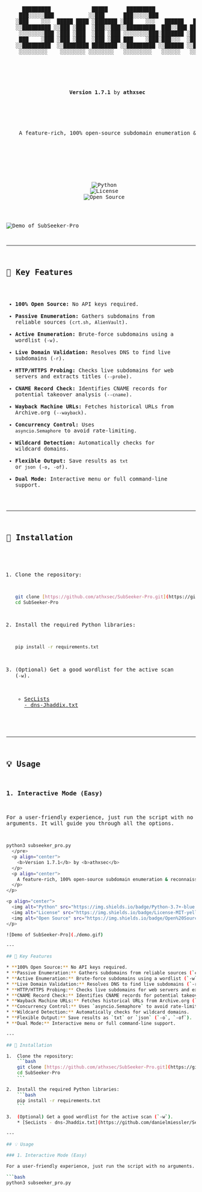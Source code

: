 <p align="center">
  <pre>
<p align="center">
  <pre>
     █████████             █████      █████████                    █████                                    ███████████                    
    ███░░░░░███           ░░███      ███░░░░░███                  ░░███                                    ░░███░░░░░███                   
   ░███    ░░░  █████ ████ ░███████ ░███    ░░░   ██████   ██████  ░███ █████  ██████  ████████             ░███    ░███ ████████   ██████ 
   ░░█████████ ░░███ ░███  ░███░░███░░█████████  ███░░███ ███░░███ ░███░░███  ███░░███░░███░░███ ██████████ ░██████████ ░░███░░███ ███░░███
    ░░░░░░░░███ ░███ ░███  ░███ ░███ ░░░░░░░░███░███████ ░███████  ░██████░  ░███████  ░███ ░░░ ░░░░░░░░░░  ░███░░░░░░   ░███ ░░░ ░███ ░███
    ███    ░███ ░███ ░███  ░███ ░███ ███    ░███░███░░░  ░███░░░   ░███░░███ ░███░░░   ░███                 ░███         ░███     ░███ ░███
   ░░█████████  ░░████████ ████████ ░░█████████ ░░██████ ░░██████  ████ █████░░██████  █████                █████        █████    ░░██████ 
    ░░░░░░░░░    ░░░░░░░░ ░░░░░░░░   ░░░░░░░░░   ░░░░░░   ░░░░░░  ░░░░ ░░░░░  ░░░░░░  ░░░░░                ░░░░░        ░░░░░      ░░░░░░   
  </pre>
  <p align="center">
    <b>Version 1.7.1</b> by <b>athxsec</b>
  </p>
  <p align="center">
    A feature-rich, 100% open-source subdomain enumeration & reconnaissance tool.
  </p>
</p>

<p align="center">
  <img alt="Python" src="https://img.shields.io/badge/Python-3.7+-blue.svg?style=for-the-badge&logo=python">
  <img alt="License" src="https://img.shields.io/badge/License-MIT-yellow.svg?style=for-the-badge">
  <img alt="Open Source" src="https://img.shields.io/badge/Open%20Source-Yes-brightgreen.svg?style=for-the-badge">
</p>

![Demo of SubSeeker-Pro](./demo.gif)

---

## 🚀 Key Features

* **100% Open Source:** No API keys required.
* **Passive Enumeration:** Gathers subdomains from reliable sources (`crt.sh`, `AlienVault`).
* **Active Enumeration:** Brute-force subdomains using a wordlist (`-w`).
* **Live Domain Validation:** Resolves DNS to find live subdomains (`-r`).
* **HTTP/HTTPS Probing:** Checks live subdomains for web servers and extracts titles (`--probe`).
* **CNAME Record Check:** Identifies CNAME records for potential takeover analysis (`--cname`).
* **Wayback Machine URLs:** Fetches historical URLs from Archive.org (`--wayback`).
* **Concurrency Control:** Uses `asyncio.Semaphore` to avoid rate-limiting.
* **Wildcard Detection:** Automatically checks for wildcard domains.
* **Flexible Output:** Save results as `txt` or `json` (`-o`, `-of`).
* **Dual Mode:** Interactive menu or full command-line support.

---

## 🔧 Installation

1.  Clone the repository:
    ```bash
    git clone [https://github.com/athxsec/SubSeeker-Pro.git](https://github.com/athxsec/SubSeeker-Pro.git)
    cd SubSeeker-Pro
    ```

2.  Install the required Python libraries:
    ```bash
    pip install -r requirements.txt
    ```

3.  (Optional) Get a good wordlist for the active scan (`-w`).
    * [SecLists - dns-Jhaddix.txt](https://github.com/danielmiessler/SecLists/blob/master/Discovery/DNS/dns-Jhaddix.txt)

---

## 💡 Usage

### 1. Interactive Mode (Easy)

For a user-friendly experience, just run the script with no arguments. It will guide you through all the options.

```bash
python3 subseeker_pro.py
  </pre>
  <p align="center">
    <b>Version 1.7.1</b> by <b>athxsec</b>
  </p>
  <p align="center">
    A feature-rich, 100% open-source subdomain enumeration & reconnaissance tool.
  </p>
</p>

<p align="center">
  <img alt="Python" src="https://img.shields.io/badge/Python-3.7+-blue.svg?style=for-the-badge&logo=python">
  <img alt="License" src="https://img.shields.io/badge/License-MIT-yellow.svg?style=for-the-badge">
  <img alt="Open Source" src="https://img.shields.io/badge/Open%20Source-Yes-brightgreen.svg?style=for-the-badge">
</p>

![Demo of SubSeeker-Pro](./demo.gif)

---

## 🚀 Key Features

* **100% Open Source:** No API keys required.
* **Passive Enumeration:** Gathers subdomains from reliable sources (`crt.sh`, `AlienVault`).
* **Active Enumeration:** Brute-force subdomains using a wordlist (`-w`).
* **Live Domain Validation:** Resolves DNS to find live subdomains (`-r`).
* **HTTP/HTTPS Probing:** Checks live subdomains for web servers and extracts titles (`--probe`).
* **CNAME Record Check:** Identifies CNAME records for potential takeover analysis (`--cname`).
* **Wayback Machine URLs:** Fetches historical URLs from Archive.org (`--wayback`).
* **Concurrency Control:** Uses `asyncio.Semaphore` to avoid rate-limiting.
* **Wildcard Detection:** Automatically checks for wildcard domains.
* **Flexible Output:** Save results as `txt` or `json` (`-o`, `-of`).
* **Dual Mode:** Interactive menu or full command-line support.

---

## 🔧 Installation

1.  Clone the repository:
    ```bash
    git clone [https://github.com/athxsec/SubSeeker-Pro.git](https://github.com/athxsec/SubSeeker-Pro.git)
    cd SubSeeker-Pro
    ```

2.  Install the required Python libraries:
    ```bash
    pip install -r requirements.txt
    ```

3.  (Optional) Get a good wordlist for the active scan (`-w`).
    * [SecLists - dns-Jhaddix.txt](https://github.com/danielmiessler/SecLists/blob/master/Discovery/DNS/dns-Jhaddix.txt)

---

## 💡 Usage

### 1. Interactive Mode (Easy)

For a user-friendly experience, just run the script with no arguments. It will guide you through all the options.

```bash
python3 subseeker_pro.py
